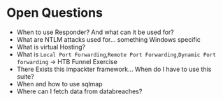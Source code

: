 # Open Questions

- When to use Responder? And what can it be used for?
- What are NTLM attacks used for... something Windows specific
- What is virtual Hosting?
- What is `Local Port Forwarding`,`Remote Port Forwarding`,`Dynamic Port forwarding` -> HTB Funnel Exercise
- There Exists this impackter framework... When do I have to use this suite?
- When and how to use sqlmap
- Where can I fetch data from databreaches?
